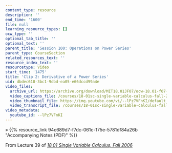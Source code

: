 ```yaml
---
content_type: resource
description: ''
end_time: '1600'
file: null
learning_resource_types: []
ocw_type: ''
optional_tab_title: ''
optional_text: ''
parent_title: 'Session 100: Operations on Power Series'
parent_type: CourseSection
related_resources_text: ''
resource_index_text: ''
resourcetype: Video
start_time: '1475'
title: 'Clip 2: Derivative of a Power Series'
uid: dbdec610-3bc1-9dbd-ea05-e66dccd99a4e
video_files:
  archive_url: https://archive.org/download/MIT18.01JF07/ocw-18.01-f07-lec39_300k.mp4
  video_captions_file: /courses/18-01sc-single-variable-calculus-fall-2010/a092099a7acf55b28a9f1dffb5d4d1c1_--lPz7VFnKI.vtt
  video_thumbnail_file: https://img.youtube.com/vi/--lPz7VFnKI/default.jpg
  video_transcript_file: /courses/18-01sc-single-variable-calculus-fall-2010/0f08568f888d620dc09c9e4f162a6518_--lPz7VFnKI.pdf
video_metadata:
  youtube_id: --lPz7VFnKI
---
```


» {{% resource_link 94c689d7-f7dc-061c-175e-5781df84a26b "Accompanying Notes (PDF)" %}}

From Lecture 39 of [_18.01 Single Variable Calculus, Fall 2006_](/courses/18-01-single-variable-calculus-fall-2006/video_galleries/video-lectures)

